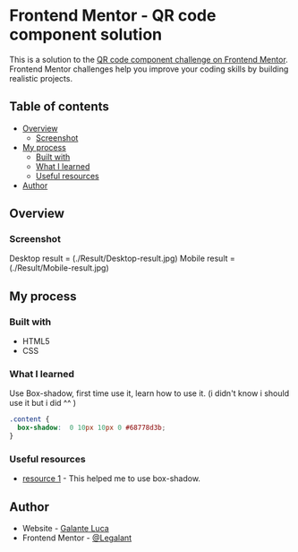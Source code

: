 # Frontend Mentor - QR code component solution

This is a solution to the [QR code component challenge on Frontend Mentor](https://www.frontendmentor.io/challenges/qr-code-component-iux_sIO_H). Frontend Mentor challenges help you improve your coding skills by building realistic projects. 

## Table of contents

- [Overview](#overview)
  - [Screenshot](#screenshot)
- [My process](#my-process)
  - [Built with](#built-with)
  - [What I learned](#what-i-learned)
  - [Useful resources](#useful-resources)
- [Author](#author)



## Overview

### Screenshot

Desktop result = (./Result/Desktop-result.jpg)
Mobile result = (./Result/Mobile-result.jpg)

## My process

### Built with

- HTML5
- CSS

### What I learned

Use Box-shadow, first time use it, learn how to use it. (i didn't know i should use it but i did ^^ )
```css
.content {
  box-shadow:  0 10px 10px 0 #68778d3b;
}
```
### Useful resources

- [resource 1](https://www.w3schools.com/css/css3_shadows_box.asp) - This helped me to use box-shadow.

## Author

- Website - [Galante Luca](https://github.com/Legalant/frontEndMentor)
- Frontend Mentor - [@Legalant](https://www.frontendmentor.io/profile/Legalant)
